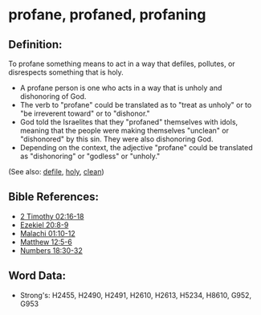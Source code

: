 # profane, profaned, profaning #

## Definition: ##

To profane something means to act in a way that defiles, pollutes, or disrespects something that is holy.

* A profane person is one who acts in a way that is unholy and dishonoring of God.
* The verb to "profane" could be translated as to "treat as unholy" or to "be irreverent toward" or to "dishonor."
* God told the Israelites that they "profaned" themselves with idols, meaning that the people were making themselves "unclean" or "dishonored" by this sin. They were also dishonoring God.
* Depending on the context, the adjective "profane" could be translated as "dishonoring" or "godless" or "unholy."
 
(See also: [defile](../other/defile.md), [holy](../kt/holy.md), [clean](../kt/clean.md))

## Bible References: ##

* [2 Timothy 02:16-18](rc://en/tn/help/2ti/02/16)
* [Ezekiel 20:8-9](rc://en/tn/help/ezk/20/08)
* [Malachi 01:10-12](rc://en/tn/help/mal/01/10)
* [Matthew 12:5-6](rc://en/tn/help/mat/12/05)
* [Numbers 18:30-32](rc://en/tn/help/num/18/30)

## Word Data: ##

* Strong's: H2455, H2490, H2491, H2610, H2613, H5234, H8610, G952, G953
